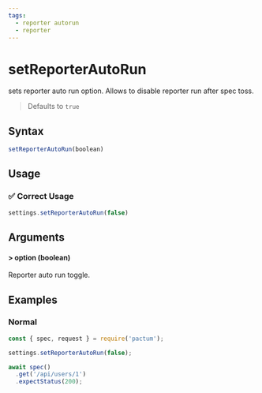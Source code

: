 ```yaml
---
tags:
  - reporter autorun
  - reporter
---
```

# setReporterAutoRun

sets reporter auto run option. Allows to disable reporter run after spec toss.

> Defaults to `true`

## Syntax

```js
setReporterAutoRun(boolean)
```

## Usage

### ✅  Correct Usage

```js
settings.setReporterAutoRun(false)
```

## Arguments

#### > option (boolean)

Reporter auto run toggle.

## Examples

### Normal

```js
const { spec, request } = require('pactum');

settings.setReporterAutoRun(false);

await spec()
  .get('/api/users/1')
  .expectStatus(200);
```
